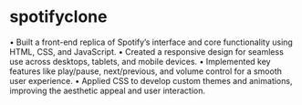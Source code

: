 # spotifyclone
• Built a front-end replica of Spotify’s interface and core functionality using HTML, CSS, and JavaScript.
• Created a responsive design for seamless use across desktops, tablets, and mobile devices.
• Implemented key features like play/pause, next/previous, and volume control for a smooth user experience.
• Applied CSS to develop custom themes and animations, improving the aesthetic appeal and user interaction.
